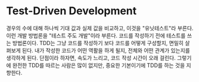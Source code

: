 # Test-Driven Development

경우의 수에 대해 하나씩 기대 값과 실제 값을 비교하고, 이것을 "유닛테스트"라 부른다. 이런 개발 방법론을 "테스트 주도 개발"이라 부른다. 코드를 작성하기 전에 테스트를 쓰는 방법론이다. TDD는 그냥 코드를 작성하기 보다 코드를 어떻게 구성할지, 면밀히 살펴보게 된다. 내가 작성한 코드가 어떤 역활을 하게 될지, 전체와 어떤 관계가 있는지를 생각하게 된다. 단점이라 하자면, 속도가 느리고, 코드 작성 시간이 오래 걸린다. 그렇기에 완전한 TDD를 따르는 사람은 많이 없지만, 중요한 기본이기에 TDD를 하는 것을 지향한다.
